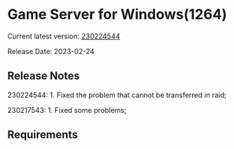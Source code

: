 Game Server for Windows(1264)
===============
Current latest version: [230224544](https://github.com/amusegame/v1264/releases/download/230224544/v1264-230224544.github.7z)

Release Date: 2023-02-24

Release Notes
-----------------------------------
230224544:
	1. Fixed the problem that cannot be transferred in raid; 

230217543:
	1. Fixed some problems; 


Requirements
-----------------------------------
